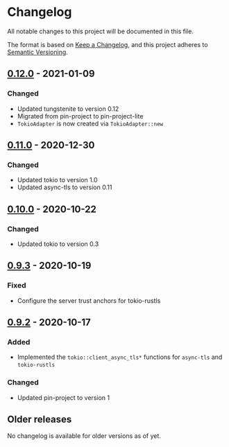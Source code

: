 # Changelog
All notable changes to this project will be documented in this file.

The format is based on [Keep a Changelog](https://keepachangelog.com/en/1.0.0/),
and this project adheres to [Semantic Versioning](https://semver.org/spec/v2.0.0.html).

## [0.12.0] - 2021-01-09
### Changed
- Updated tungstenite to version 0.12
- Migrated from pin-project to pin-project-lite
- `TokioAdapter` is now created via `TokioAdapter::new`

## [0.11.0] - 2020-12-30
### Changed
- Updated tokio to version 1.0
- Updated async-tls to version 0.11

## [0.10.0] - 2020-10-22
### Changed
- Updated tokio to version 0.3

## [0.9.3] - 2020-10-19
### Fixed
- Configure the server trust anchors for tokio-rustls

## [0.9.2] - 2020-10-17
### Added
- Implemented the `tokio::client_async_tls*` functions for `async-tls` and `tokio-rustls`

### Changed
- Updated pin-project to version 1

## Older releases
No changelog is available for older versions as of yet.

<!--
## [0.9.1] - 2020-10-13
## [0.9.0] - 2020-10-12
## [0.8.0] - 2020-07-27
## [0.7.1] - 2020-07-08
## [0.7.0] - 2020-06-29
## [0.6.0] - 2020-06-18
## [0.5.0] - 2020-05-22
## [0.4.2] - 2020-03-25
## [0.4.1] - 2020-03-24
## [0.4.0] - 2020-02-01
## [0.3.1] - 2020-01-06
## [0.3.0] - 2020-01-05
## [0.2.1] - 2019-12-12
## [0.2.0] - 2019-11-29
## [0.1.1] - 2019-11-29
## [0.1.0] - 2019-11-16
-->


[Unreleased]: https://github.com/sdroege/async-tungstenite/compare/0.12.0...HEAD
[0.12.0]: https://github.com/sdroege/async-tungstenite/compare/0.12.0...0.11.0
[0.11.0]: https://github.com/sdroege/async-tungstenite/compare/0.11.0...0.10.0
[0.10.0]: https://github.com/sdroege/async-tungstenite/compare/0.10.0...0.9.3
[0.9.3]: https://github.com/sdroege/async-tungstenite/compare/0.9.3...0.9.2
[0.9.2]: https://github.com/sdroege/async-tungstenite/compare/0.9.2...0.9.1
<!--
[0.9.1]: https://github.com/sdroege/async-tungstenite/compare/0.9.1...0.9.0
[0.9.0]: https://github.com/sdroege/async-tungstenite/compare/0.9.0...0.8.0
[0.8.0]: https://github.com/sdroege/async-tungstenite/compare/0.8.0...0.7.1
[0.7.1]: https://github.com/sdroege/async-tungstenite/compare/0.7.1...0.7.0
[0.7.0]: https://github.com/sdroege/async-tungstenite/compare/0.7.0...0.6.0
[0.6.0]: https://github.com/sdroege/async-tungstenite/compare/0.6.0...0.5.0
[0.5.0]: https://github.com/sdroege/async-tungstenite/compare/0.5.0...0.4.2
[0.4.2]: https://github.com/sdroege/async-tungstenite/compare/0.4.2...0.4.1
[0.4.1]: https://github.com/sdroege/async-tungstenite/compare/0.4.1...0.4.0
[0.4.0]: https://github.com/sdroege/async-tungstenite/compare/0.4.0...0.3.1
[0.3.1]: https://github.com/sdroege/async-tungstenite/compare/0.3.1...0.3.0
[0.3.0]: https://github.com/sdroege/async-tungstenite/compare/0.3.0...0.2.1
[0.2.1]: https://github.com/sdroege/async-tungstenite/compare/0.2.1...0.2.0
[0.2.0]: https://github.com/sdroege/async-tungstenite/compare/0.2.0...0.1.1
[0.1.1]: https://github.com/sdroege/async-tungstenite/compare/0.1.1...0.1.0
[0.1.0]: https://github.com/sdroege/async-tungstenite/releases/tag/v0.1.0
-->
